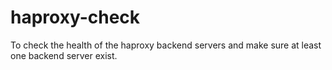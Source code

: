 # haproxy-check
To check the health of the haproxy backend servers and make sure at least one backend server exist.
